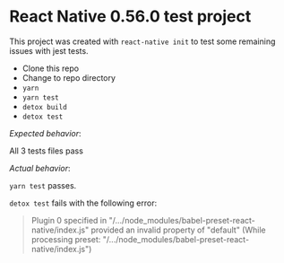 # React Native 0.56.0 test project

This project was created with `react-native init` to test some remaining issues with jest tests.

- Clone this repo
- Change to repo directory
- `yarn`
- `yarn test`
- `detox build`
- `detox test`

*Expected behavior*:

All 3 tests files pass

*Actual behavior*:

`yarn test` passes.

`detox test` fails with the following error:
> Plugin 0 specified in "/.../node_modules/babel-preset-react-native/index.js" provided an invalid property of "default" (While processing preset: "/.../node_modules/babel-preset-react-native/index.js")


